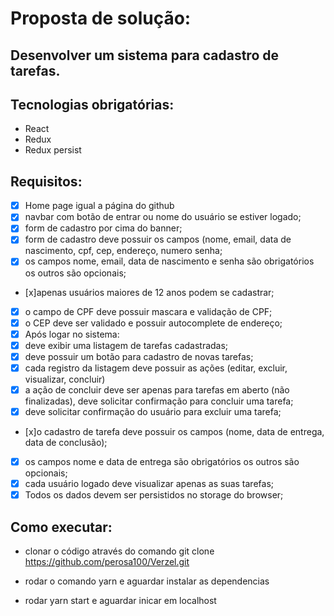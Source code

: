 # Proposta de solução:

## Desenvolver um sistema para cadastro de tarefas.

## Tecnologias obrigatórias:

-   React
-   Redux
-   Redux persist

## Requisitos:

-   [x] Home page igual a página do github
-   [x] navbar com botão de entrar ou nome do usuário se estiver logado;
-   [x] form de cadastro por cima do banner;
-   [x] form de cadastro deve possuir os campos (nome, email, data de nascimento, cpf, cep, endereço, numero senha;
-   [x] os campos nome, email, data de nascimento e senha são obrigatórios os outros são opcionais;
-   [x]apenas usuários maiores de 12 anos podem se cadastrar;
-   [x] o campo de CPF deve possuir mascara e validação de CPF;
-   [x] o CEP deve ser validado e possuir autocomplete de endereço;
-   [x] Após logar no sistema:
-   [x] deve exibir uma listagem de tarefas cadastradas;
-   [x] deve possuir um botão para cadastro de novas tarefas;
-   [x] cada registro da listagem deve possuir as ações (editar, excluir, visualizar, concluir)
-   [x] a ação de concluir deve ser apenas para tarefas em aberto (não finalizadas), deve solicitar confirmação para concluir uma tarefa;
-   [x] deve solicitar confirmação do usuário para excluir uma tarefa;
-   [x]o cadastro de tarefa deve possuir os campos (nome, data de entrega, data de conclusão);
-   [x] os campos nome e data de entrega são obrigatórios os outros são opcionais;
-   [x] cada usuário logado deve visualizar apenas as suas tarefas;
-   [x] Todos os dados devem ser persistidos no storage do browser;

## Como executar:

-   clonar o código através do comando git clone https://github.com/perosa100/Verzel.git

-   rodar o comando yarn e aguardar instalar as dependencias

-   rodar yarn start e aguardar inicar em localhost
